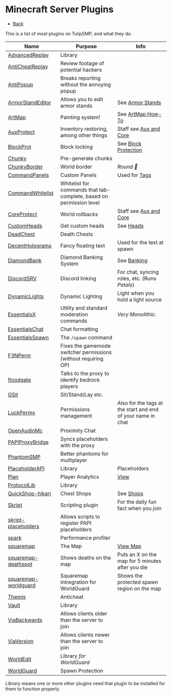 # Minecraft Server Plugins

- [Back](/tech)

This is a list of most plugins on TulipSMP, and what they do.

Name                                                          | Purpose | Info
--------------------------------------------------------------|---------|------
[AdvancedReplay](https://www.spigotmc.org/resources/52849/)   | Library
[AntiCheatReplay](https://www.spigotmc.org/resources/97845/)  | Review footage of potential hackers
[AntiPopup](https://www.spigotmc.org/resources/103782/)       | Breaks reporting without the annoying popup
[ArmorStandEditor](https://www.spigotmc.org/resources/94503/) | Allows you to edit armor stands | See [Armor Stands](/docs/armorstands)
[ArtMap](https://gitlab.com/BlockStack/ArtMap)                | Painting system! | See [ArtMap How-To](/docs/artmap)
[AuxProtect](https://www.spigotmc.org/resources/99147/)       | Inventory restoring, among other things | Staff see [Aux and Core](/docs/staff/ap-and-co)
[BlockProt](https://www.spigotmc.org/resources/87829/)        | Block locking | See [Block Protection](/docs/blockprot)
[Chunky](https://www.spigotmc.org/resources/81534/)           | Pre-generate chunks
[ChunkyBorder](https://www.spigotmc.org/resources/84278/)     | World border | *Round 👀*
[CommandPanels](https://www.spigotmc.org/resources/67788/)    | Custom Panels | Used for [Tags](/docs/tags)
[CommandWhitelist](https://www.spigotmc.org/resources/81326/) | Whitelist for commands that tab-complete, based on permission level
[CoreProtect](https://www.spigotmc.org/resources/8631/)       | World rollbacks | Staff see [Aux and Core](/docs/staff/ap-and-co)
[CustomHeads](https://www.spigotmc.org/resources/29057/)      | Get custom heads  | See [Heads](/docs/heads)
[DeadChest](https://dev.bukkit.org/projects/dead-chest)       | Death Chests
[DecentHolograms](https://www.spigotmc.org/resources/96927/)  | Fancy floating text | Used for the text at spawn
[DiamondBank](https://www.spigotmc.org/resources/72020/)      | Diamond Banking System | See [Banking](/docs/banking)
[DiscordSRV](https://www.spigotmc.org/resources/18494/)       | Discord linking | For chat, syncing roles, etc. (Runs *Petals*)
[DynamicLights](https://www.spigotmc.org/resources/110707/)   | Dynamic Lighting | Light when you hold a light source
[EssentialsX](https://essentialsx.net/downloads.html)         | Utility and standard moderation commands | *Very Monolithic.*
[EssentialsChat](https://essentialsx.net/downloads.html)      | Chat formatting
[EssentialsSpawn](https://essentialsx.net/downloads.html)     | The `/spawn` command
[F3NPerm](https://www.spigotmc.org/resources/f3nperm.46461/)  | Fixes the gamemode switcher permissions (without requiring OP)
[floodgate](https://geysermc.org/download#spigot)             | Talks to the proxy to identify bedrock players
[GSit](https://www.spigotmc.org/resources/62325/)             | Sit/Stand/Lay etc.
[LuckPerms](https://www.spigotmc.org/resources/28140/)        | Permissions management | Also for the tags at the start and end of your name in chat
[OpenAudioMc](https://openaudiomc.net/)                       | Proximity Chat
[PAPIProxyBridge](https://www.spigotmc.org/resources/108415/) | Syncs placeholders with the proxy
[PhantomSMP](https://www.spigotmc.org/resources/59721/)       | Better phantoms for multiplayer
[PlaceholderAPI](https://www.spigotmc.org/resources/6245/)    | Library | Placeholders
[Plan](https://www.spigotmc.org/resources/plan-player-analytics.32536/) | Player Analytics | [View](/analytics)
[ProtocolLib](https://ci.dmulloy2.net/job/ProtocolLib/)       | Library
[QuickShop-hikari](https://modrinth.com/plugin/quickshop-hikari) | Chest Shops | See [Shops](/docs/shops)
[Skript](https://github.com/SkriptLang/Skript/releases)       | Scripting plugin | For the daily fun fact when you join
[skript-placeholders](https://github.com/APickledWalrus/skript-placeholders/releases) | Allows scripts to register PAPI placeholders
[spark](https://www.spigotmc.org/resources/57242/)            | Performance profiler
[squaremap](https://github.com/jpenilla/squaremap/releases)   | The Map | [View Map](/map)
[squaremap-deathspot](https://github.com/jpenilla/squaremap-addons) | Shows deaths on the map | Puts an X on the map for 5 minutes after you die
[squaremap-worldguard](https://github.com/jpenilla/squaremap-addons) | Squaremap intregration for WorldGuard | Shows the protected spawn region on the map
[Themis](https://www.spigotmc.org/resources/90766/)           | Anticheat
[Vault](https://www.spigotmc.org/resources/34315/)            | Library
[ViaBackwards](https://www.spigotmc.org/resources/27448/)     | Allows clients older than the server to join
[ViaVersion](https://www.spigotmc.org/resources/19254/)       | Allows clients newer than the server to join
[WorldEdit](https://dev.bukkit.org/projects/worldedit)        | Library *for WorldGuard*
[WorldGuard](https://dev.bukkit.org/projects/worldguard/)     | Spawn Protection

<!--- [Shopkeepers](https://www.spigotmc.org/resources/80756/)      | Shopkeeper villagers | See [Shopkeepers](/docs/shopkeepers)--->

*Library* means one or more other plugins need that plugin to be installed for them to function properly.
